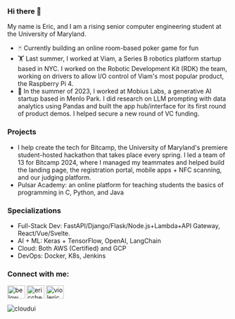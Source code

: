 ### Hi there 👋
My name is Eric, and I am a rising senior computer engineering student at the University of Maryland.

- 🃏 Currently building an online room-based poker game for fun
- 🏋️ Last summer, I worked at Viam, a Series B robotics platform startup based in NYC. I worked on the Robotic Development Kit (RDK) the team, working on drivers to allow I/O control of Viam's most popular product, the Raspberry Pi 4. 
- 🔭 In the summer of 2023, I worked at Mobius Labs, a generative AI startup based in Menlo Park. I did research on LLM prompting with data analytics using Pandas and built the app hub/interface for its first round of product demos. I helped secure a new round of VC funding. 

### Projects
- I help create the tech for Bitcamp, the University of Maryland's premiere student-hosted hackathon that takes place every spring. I led a team of 13 for Bitcamp 2024, where I managed my teammates and helped build the landing page, the registration portal, mobile apps + NFC scanning, and our judging platform. 
- Pulsar Academy: an online platform for teaching students the basics of programming in C, Python, and Java


### Specializations
- Full-Stack Dev: FastAPI/Django/Flask/Node.js+Lambda+API Gateway, React/Vue/Svelte. 
- AI + ML: Keras + TensorFlow, OpenAI, LangChain
- Cloud: Both AWS (Certified) and GCP
- DevOps: Docker, K8s, Jenkins

<h3 align="left">Connect with me:</h3>
<p align="left">
<a href="https://twitter.com/below_ocean" target="blank"><img align="center" src="https://raw.githubusercontent.com/rahuldkjain/github-profile-readme-generator/master/src/images/icons/Social/twitter.svg" alt="below_ocean" height="30" width="40" /></a>
<a href="https://linkedin.com/in/ericchen03" target="blank"><img align="center" src="https://raw.githubusercontent.com/rahuldkjain/github-profile-readme-generator/master/src/images/icons/Social/linked-in-alt.svg" alt="ericchen03" height="30" width="40" /></a>
<a href="https://instagram.com/violeric" target="blank"><img align="center" src="https://raw.githubusercontent.com/rahuldkjain/github-profile-readme-generator/master/src/images/icons/Social/instagram.svg" alt="violeric" height="30" width="40" /></a>
</p>

<p><img align="left" src="https://github-readme-stats.vercel.app/api/top-langs?username=cloudui&show_icons=true&locale=en&layout=compact" alt="cloudui" /></p>
